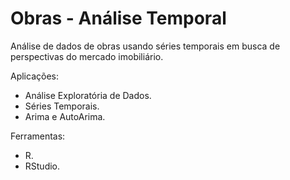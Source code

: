 # Obras - Análise Temporal
Análise de dados de obras usando séries temporais em busca de perspectivas do mercado imobiliário.

Aplicações:
- Análise Exploratória de Dados.
- Séries Temporais.
- Arima e AutoArima.

Ferramentas:
- R.
- RStudio.
